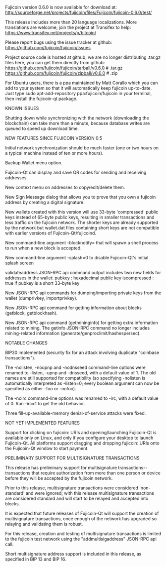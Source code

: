Fujicoin version 0.6.0 is now available for download at:
http://sourceforge.net/projects/fujicoin/files/Fujicoin/fujicoin-0.6.0/test/

This release includes more than 20 language localizations.
More translations are welcome; join the
project at Transifex to help:
https://www.transifex.net/projects/p/bitcoin/

Please report bugs using the issue tracker at github:
https://github.com/fujicoin/fujicoin/issues

Project source code is hosted at github; we are no longer
distributing .tar.gz files here, you can get them
directly from github:
https://github.com/fujicoin/fujicoin/tarball/v0.6.0  # .tar.gz
https://github.com/fujicoin/fujicoin/zipball/v0.6.0  # .zip

For Ubuntu users, there is a ppa maintained by Matt Corallo which
you can add to your system so that it will automatically keep
fujicoin up-to-date.  Just type
sudo apt-add-repository ppa:fujicoin/fujicoin
in your terminal, then install the fujicoin-qt package.


KNOWN ISSUES

Shutting down while synchronizing with the network
(downloading the blockchain) can take more than a minute,
because database writes are queued to speed up download
time.


NEW FEATURES SINCE FUJICOIN VERSION 0.5

Initial network synchronization should be much faster
(one or two hours on a typical machine instead of ten or more
hours).

Backup Wallet menu option.

Fujicoin-Qt can display and save QR codes for sending
and receiving addresses.

New context menu on addresses to copy/edit/delete them.

New Sign Message dialog that allows you to prove that you
own a fujicoin address by creating a digital
signature.

New wallets created with this version will
use 33-byte 'compressed' public keys instead of
65-byte public keys, resulting in smaller
transactions and less traffic on the fujicoin
network. The shorter keys are already supported
by the network but wallet.dat files containing
short keys are not compatible with earlier
versions of Fujicoin-Qt/fujicoind.

New command-line argument -blocknotify=<command>
that will spawn a shell process to run <command> 
when a new block is accepted.

New command-line argument -splash=0 to disable
Fujicoin-Qt's initial splash screen

validateaddress JSON-RPC api command output includes
two new fields for addresses in the wallet:
pubkey : hexadecimal public key
iscompressed : true if pubkey is a short 33-byte key

New JSON-RPC api commands for dumping/importing
private keys from the wallet (dumprivkey, importprivkey).

New JSON-RPC api command for getting information about
blocks (getblock, getblockhash).

New JSON-RPC api command (getmininginfo) for getting
extra information related to mining. The getinfo
JSON-RPC command no longer includes mining-related
information (generate/genproclimit/hashespersec).



NOTABLE CHANGES

BIP30 implemented (security fix for an attack involving
duplicate "coinbase transactions").

The -nolisten, -noupnp and -nodnsseed command-line
options were renamed to -listen, -upnp and -dnsseed,
with a default value of 1. The old names are still
supported for compatibility (so specifying -nolisten
is automatically interpreted as -listen=0; every
boolean argument can now be specified as either
-foo or -nofoo).

The -noirc command-line options was renamed to
-irc, with a default value of 0. Run -irc=1 to
get the old behavior.

Three fill-up-available-memory denial-of-service
attacks were fixed.


NOT YET IMPLEMENTED FEATURES

Support for clicking on fujicoin: URIs and
opening/launching Fujicoin-Qt is available only on Linux,
and only if you configure your desktop to launch
Fujicoin-Qt. All platforms support dragging and dropping
fujicoin: URIs onto the Fujicoin-Qt window to start
payment.


PRELIMINARY SUPPORT FOR MULTISIGNATURE TRANSACTIONS

This release has preliminary support for multisignature
transactions-- transactions that require authorization
from more than one person or device before they
will be accepted by the fujicoin network.

Prior to this release, multisignature transactions
were considered 'non-standard' and were ignored;
with this release multisignature transactions are
considered standard and will start to be relayed
and accepted into blocks.

It is expected that future releases of Fujicoin-Qt
will support the creation of multisignature transactions,
once enough of the network has upgraded so relaying
and validating them is robust.

For this release, creation and testing of multisignature
transactions is limited to the fujicoin test network using
the "addmultisigaddress" JSON-RPC api call.

Short multisignature address support is included in this
release, as specified in BIP 13 and BIP 16.
